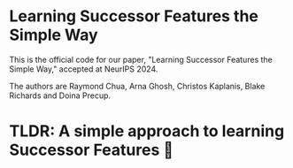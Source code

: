 # Learning Successor Features the Simple Way 
This is the official code for our paper, "Learning Successor Features the Simple Way," accepted at NeurIPS 2024. 

The authors are Raymond Chua, Arna Ghosh, Christos Kaplanis, Blake Richards and Doina Precup. 

# TLDR: A simple approach to learning Successor Features 🌟
